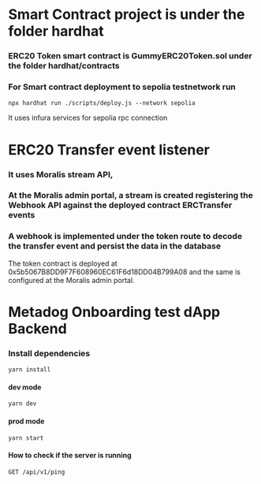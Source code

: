 # Smart Contract project is under the folder hardhat

### ERC20 Token smart contract is GummyERC20Token.sol under the folder hardhat/contracts

### For Smart contract deployment to sepolia testnetwork run
```
npx hardhat run ./scripts/deploy.js --network sepolia
```
It uses infura services for sepolia rpc connection

# ERC20 Transfer event listener
### It uses Moralis stream API, 
### At the Moralis admin portal, a stream is created registering the Webhook API against the deployed contract ERCTransfer events
### A webhook is implemented under the token route to decode the transfer event and persist the data in the database

The token contract is deployed at 0x5b5067B8DD9F7F608960EC61F6d18DD04B799A08 and the same is configured at the Moralis admin portal.

# Metadog Onboarding test dApp Backend

### Install dependencies

```
yarn install
```

#### dev mode

```
yarn dev
```

#### prod mode

```
yarn start
```

#### How to check if the server is running

```
GET /api/v1/ping
```
